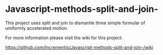 # Javascript-methods-split-and-join-
This project uses split and join to dismantle three simple formular of uiniformly accelerated motion.

For more information please visit the wiki for this project:

https://github.com/Incrementis/Javascript-methods-split-and-join-/wiki
